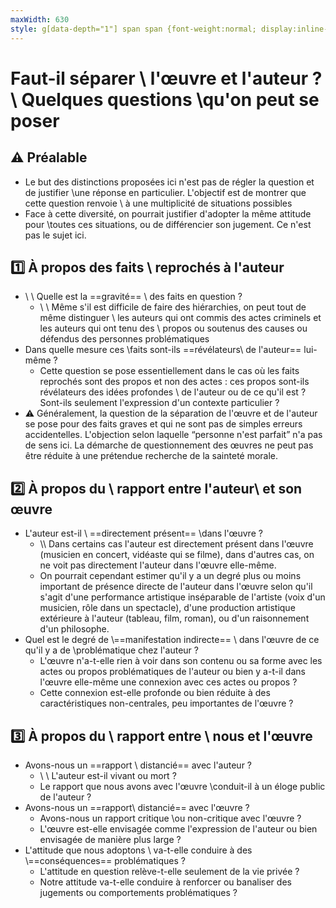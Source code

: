 ```yaml
---
maxWidth: 630
style: g[data-depth="1"] span span {font-weight:normal; display:inline-block; margin-top:0.1em;} .small {font-size:0.9em; line-height:1.2em!important; display:inline-block;}
---
```


# Faut-il séparer \\ l'œuvre et l'auteur ? \\ <span>Quelques questions \\qu'on peut se poser</span>

## :warning: Préalable
- <span class="small">Le but des distinctions proposées ici n'est pas de régler la question et de justifier \\une réponse en particulier. L'objectif est de montrer que cette question renvoie \\ à une multiplicité de situations possibles</span>
- <span class="small">Face à cette diversité, on pourrait justifier d'adopter la même attitude pour \\toutes ces situations, ou de différencier son jugement. Ce n'est pas le sujet ici.</span>

## :one: À propos des faits \\ reprochés à l'auteur

- \\ \\ Quelle est la ==gravité== \\ des faits en question ?
  - \\ \\ Même s'il est difficile de faire des hiérarchies, on peut tout de même distinguer \\ les auteurs qui ont commis des actes criminels et les auteurs qui ont tenu des \\ propos ou soutenus des causes ou défendus des personnes problématiques
- Dans quelle mesure ces \\faits sont-ils ==révélateurs\\ de l'auteur== lui-même ?
  - Cette question se pose essentiellement dans le cas où les faits reprochés sont des propos et non des actes : ces propos sont-ils révélateurs des idées profondes \\ de l'auteur ou de ce qu'il est ? Sont-ils seulement l'expression d'un contexte particulier ?
- <span class="small">:warning:  Généralement, la question de la séparation de l'œuvre et de l'auteur se pose pour des faits graves et qui ne sont pas de simples erreurs accidentelles. L'objection selon laquelle “personne n'est parfait” n'a pas de sens ici. La démarche de questionnement des œuvres ne peut pas être réduite à une prétendue recherche de la sainteté morale.</span>

## :two: À propos du \\ rapport entre l'auteur\\  et son œuvre

- L'auteur est-il \\ ==directement présent== \\dans l'œuvre ?
  - \\\\  Dans certains cas l'auteur est directement présent dans l'œuvre (musicien en concert, vidéaste qui se filme), dans d'autres cas, on ne voit pas directement l'auteur dans l'œuvre elle-même.
  - <span class="small">On pourrait cependant estimer qu'il y a un degré plus ou moins important de présence directe de l'auteur dans l'œuvre selon qu'il s'agit d'une performance artistique inséparable de l'artiste (voix d'un musicien, rôle dans un spectacle), d'une production artistique extérieure à l'auteur (tableau, film, roman), ou d'un raisonnement d'un philosophe.</span>
- Quel est le degré de \\==manifestation indirecte== \\ dans l'œuvre de ce qu'il y a de \\problématique chez l'auteur ?
  - L'œuvre n'a-t-elle rien à voir dans son contenu ou sa forme avec les actes ou propos problématiques de l'auteur ou bien y a-t-il dans l'œuvre elle-même une connexion avec ces actes ou propos ?
  - Cette connexion est-elle profonde ou bien réduite à des caractéristiques non-centrales, peu importantes de l'œuvre ? 

## :three: À propos du \\ rapport entre \\ nous et l'œuvre

- Avons-nous un ==rapport \\ distancié== avec l'auteur ?
     - \\ \\ L'auteur est-il vivant ou mort ?
     - Le rapport que nous avons avec l'œuvre \\conduit-il à un éloge public de l'auteur ?
- Avons-nous un ==rapport\\ distancié== avec l'œuvre ? 
  - Avons-nous un rapport critique \\ou non-critique avec l'œuvre ?
  - L'œuvre est-elle envisagée comme l'expression de l'auteur ou bien envisagée de manière plus large ?
- L'attitude que nous adoptons \\ va-t-elle conduire à des \\==conséquences== problématiques ?
  - L'attitude en question relève-t-elle seulement de la vie privée ?
  - Notre attitude va-t-elle conduire à renforcer ou banaliser des jugements ou comportements problématiques ?